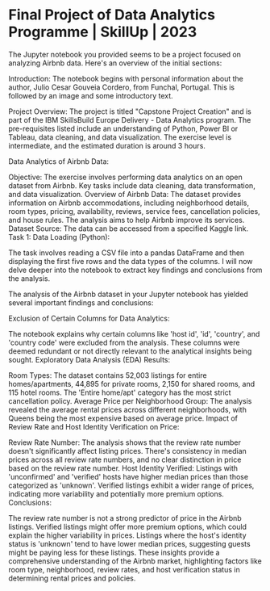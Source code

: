 # Final Project of Data Analytics Programme | SkillUp | 2023

The Jupyter notebook you provided seems to be a project focused on analyzing Airbnb data. Here's an overview of the initial sections:

Introduction: The notebook begins with personal information about the author, Julio Cesar Gouveia Cordero, from Funchal, Portugal. This is followed by an image and some introductory text.

Project Overview: The project is titled "Capstone Project Creation" and is part of the IBM SkillsBuild Europe Delivery - Data Analytics program. The pre-requisites listed include an understanding of Python, Power BI or Tableau, data cleaning, and data visualization. The exercise level is intermediate, and the estimated duration is around 3 hours.

Data Analytics of Airbnb Data:

Objective: The exercise involves performing data analytics on an open dataset from Airbnb. Key tasks include data cleaning, data transformation, and data visualization.
Overview of Airbnb Data: The dataset provides information on Airbnb accommodations, including neighborhood details, room types, pricing, availability, reviews, service fees, cancellation policies, and house rules. The analysis aims to help Airbnb improve its services.
Dataset Source: The data can be accessed from a specified Kaggle link.
Task 1: Data Loading (Python):

The task involves reading a CSV file into a pandas DataFrame and then displaying the first five rows and the data types of the columns.
I will now delve deeper into the notebook to extract key findings and conclusions from the analysis.​​

The analysis of the Airbnb dataset in your Jupyter notebook has yielded several important findings and conclusions:

Exclusion of Certain Columns for Data Analytics:

The notebook explains why certain columns like 'host id', 'id', 'country', and 'country code' were excluded from the analysis. These columns were deemed redundant or not directly relevant to the analytical insights being sought.
Exploratory Data Analysis (EDA) Results:

Room Types: The dataset contains 52,003 listings for entire homes/apartments, 44,895 for private rooms, 2,150 for shared rooms, and 115 hotel rooms. The 'Entire home/apt' category has the most strict cancellation policy.
Average Price per Neighborhood Group: The analysis revealed the average rental prices across different neighborhoods, with Queens being the most expensive based on average price.
Impact of Review Rate and Host Identity Verification on Price:

Review Rate Number: The analysis shows that the review rate number doesn't significantly affect listing prices. There's consistency in median prices across all review rate numbers, and no clear distinction in price based on the review rate number.
Host Identity Verified: Listings with 'unconfirmed' and 'verified' hosts have higher median prices than those categorized as 'unknown'. Verified listings exhibit a wider range of prices, indicating more variability and potentially more premium options.
Conclusions:

The review rate number is not a strong predictor of price in the Airbnb listings.
Verified listings might offer more premium options, which could explain the higher variability in prices.
Listings where the host's identity status is 'unknown' tend to have lower median prices, suggesting guests might be paying less for these listings.
These insights provide a comprehensive understanding of the Airbnb market, highlighting factors like room type, neighborhood, review rates, and host verification status in determining rental prices and policies.​
